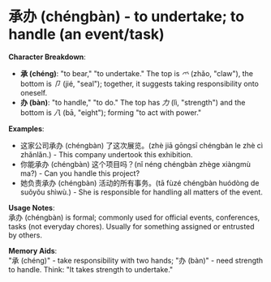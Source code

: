 # **承办 (chéngbàn) - to undertake; to handle (an event/task)**

**Character Breakdown**:  
- **承 (chéng)**: "to bear," "to undertake." The top is *爫* (zhǎo, "claw"), the bottom is *卩* (jié, "seal"); together, it suggests taking responsibility onto oneself.  
- **办 (bàn)**: "to handle," "to do." The top has *力* (lì, "strength") and the bottom is *八* (bā, "eight"); forming "to act with power."

**Examples**:  
- 这家公司承办 (chéngbàn) 了这次展览。(zhè jiā gōngsī chéngbàn le zhè cì zhǎnlǎn.) - This company undertook this exhibition.  
- 你能承办 (chéngbàn) 这个项目吗？(nǐ néng chéngbàn zhège xiàngmù ma?) - Can you handle this project?  
- 她负责承办 (chéngbàn) 活动的所有事务。(tā fùzé chéngbàn huódòng de suǒyǒu shìwù.) - She is responsible for handling all matters of the event.

**Usage Notes**:  
承办 (chéngbàn) is formal; commonly used for official events, conferences, tasks (not everyday chores). Usually for something assigned or entrusted by others.

**Memory Aids**:  
"承 (chéng)" - take responsibility with two hands; "办 (bàn)" - need strength to handle. Think: "It takes strength to undertake."